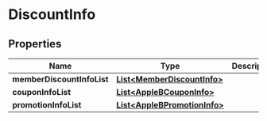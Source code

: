 

# DiscountInfo


## Properties

Name | Type | Description | Notes
------------ | ------------- | ------------- | -------------
**memberDiscountInfoList** | [**List&lt;MemberDiscountInfo&gt;**](MemberDiscountInfo.md) |  |  [optional]
**couponInfoList** | [**List&lt;AppleBCouponInfo&gt;**](AppleBCouponInfo.md) |  |  [optional]
**promotionInfoList** | [**List&lt;AppleBPromotionInfo&gt;**](AppleBPromotionInfo.md) |  |  [optional]



